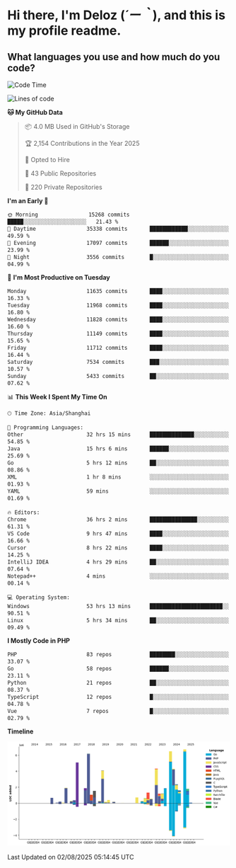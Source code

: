# **Hi there, I'm Deloz (*´ー｀*), and this is my profile readme.**

## **What languages you use and how much do you code?**

<!--START_SECTION:waka-->
![Code Time](http://img.shields.io/badge/Code%20Time-7%2C025%20hrs%201%20min-blue)

![Lines of code](https://img.shields.io/badge/From%20Hello%20World%20I%27ve%20Written-59.7%20million%20lines%20of%20code-blue)

**🐱 My GitHub Data** 

> 📦 4.0 MB Used in GitHub's Storage 
 > 
> 🏆 2,154 Contributions in the Year 2025
 > 
> 💼 Opted to Hire
 > 
> 📜 43 Public Repositories 
 > 
> 🔑 220 Private Repositories 
 > 
**I'm an Early 🐤** 

```text
🌞 Morning                15268 commits       █████░░░░░░░░░░░░░░░░░░░░   21.43 % 
🌆 Daytime                35338 commits       ████████████░░░░░░░░░░░░░   49.59 % 
🌃 Evening                17097 commits       ██████░░░░░░░░░░░░░░░░░░░   23.99 % 
🌙 Night                  3556 commits        █░░░░░░░░░░░░░░░░░░░░░░░░   04.99 % 
```
📅 **I'm Most Productive on Tuesday** 

```text
Monday                   11635 commits       ████░░░░░░░░░░░░░░░░░░░░░   16.33 % 
Tuesday                  11968 commits       ████░░░░░░░░░░░░░░░░░░░░░   16.80 % 
Wednesday                11828 commits       ████░░░░░░░░░░░░░░░░░░░░░   16.60 % 
Thursday                 11149 commits       ████░░░░░░░░░░░░░░░░░░░░░   15.65 % 
Friday                   11712 commits       ████░░░░░░░░░░░░░░░░░░░░░   16.44 % 
Saturday                 7534 commits        ███░░░░░░░░░░░░░░░░░░░░░░   10.57 % 
Sunday                   5433 commits        ██░░░░░░░░░░░░░░░░░░░░░░░   07.62 % 
```


📊 **This Week I Spent My Time On** 

```text
🕑︎ Time Zone: Asia/Shanghai

💬 Programming Languages: 
Other                    32 hrs 15 mins      ██████████████░░░░░░░░░░░   54.85 % 
Java                     15 hrs 6 mins       ██████░░░░░░░░░░░░░░░░░░░   25.69 % 
Go                       5 hrs 12 mins       ██░░░░░░░░░░░░░░░░░░░░░░░   08.86 % 
XML                      1 hr 8 mins         ░░░░░░░░░░░░░░░░░░░░░░░░░   01.93 % 
YAML                     59 mins             ░░░░░░░░░░░░░░░░░░░░░░░░░   01.69 % 

🔥 Editors: 
Chrome                   36 hrs 2 mins       ███████████████░░░░░░░░░░   61.31 % 
VS Code                  9 hrs 47 mins       ████░░░░░░░░░░░░░░░░░░░░░   16.66 % 
Cursor                   8 hrs 22 mins       ████░░░░░░░░░░░░░░░░░░░░░   14.25 % 
IntelliJ IDEA            4 hrs 29 mins       ██░░░░░░░░░░░░░░░░░░░░░░░   07.64 % 
Notepad++                4 mins              ░░░░░░░░░░░░░░░░░░░░░░░░░   00.14 % 

💻 Operating System: 
Windows                  53 hrs 13 mins      ███████████████████████░░   90.51 % 
Linux                    5 hrs 34 mins       ██░░░░░░░░░░░░░░░░░░░░░░░   09.49 % 
```

**I Mostly Code in PHP** 

```text
PHP                      83 repos            ████████░░░░░░░░░░░░░░░░░   33.07 % 
Go                       58 repos            ██████░░░░░░░░░░░░░░░░░░░   23.11 % 
Python                   21 repos            ██░░░░░░░░░░░░░░░░░░░░░░░   08.37 % 
TypeScript               12 repos            █░░░░░░░░░░░░░░░░░░░░░░░░   04.78 % 
Vue                      7 repos             █░░░░░░░░░░░░░░░░░░░░░░░░   02.79 % 
```



**Timeline**

![Lines of Code chart](https://raw.githubusercontent.com/deloz/deloz/main/assets/bar_graph.png)


 Last Updated on 02/08/2025 05:14:45 UTC
<!--END_SECTION:waka-->
